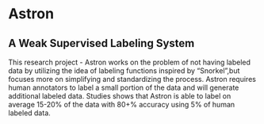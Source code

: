 # Astron
## A Weak Supervised Labeling System

This research project - Astron works on the problem of not having labeled data by utilizing the idea of labeling functions inspired by “Snorkel”,but focuses more on simplifying
and standardizing the process. Astron requires human annotators to label a small portion of the data and will generate additional labeled data.
Studies shows that Astron is able to label on average 15-20% of the data with 80+% accuracy using 5% of human labeled data.
